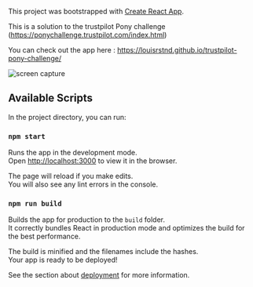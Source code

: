 This project was bootstrapped with [Create React App](https://github.com/facebook/create-react-app).

This is a solution to the trustpilot Pony challenge (https://ponychallenge.trustpilot.com/index.html) 

You can check out the app here : https://louisrstnd.github.io/trustpilot-pony-challenge/

![screen capture](https://github.com/louisrstnd/trustpilotPonyChallenge/blob/master/Capture.JPG)

## Available Scripts

In the project directory, you can run:

### `npm start`

Runs the app in the development mode.<br>
Open [http://localhost:3000](http://localhost:3000) to view it in the browser.

The page will reload if you make edits.<br>
You will also see any lint errors in the console.


### `npm run build`

Builds the app for production to the `build` folder.<br>
It correctly bundles React in production mode and optimizes the build for the best performance.

The build is minified and the filenames include the hashes.<br>
Your app is ready to be deployed!

See the section about [deployment](https://facebook.github.io/create-react-app/docs/deployment) for more information.


